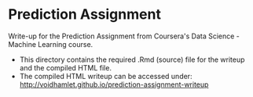 # Prediction Assignment

Write-up for the Prediction Assignment from Coursera's Data Science - Machine Learning course.

* This directory contains the required .Rmd (source) file for the writeup and the compiled HTML file.
* The compiled HTML writeup can be accessed under: http://voidhamlet.github.io/prediction-assignment-writeup
